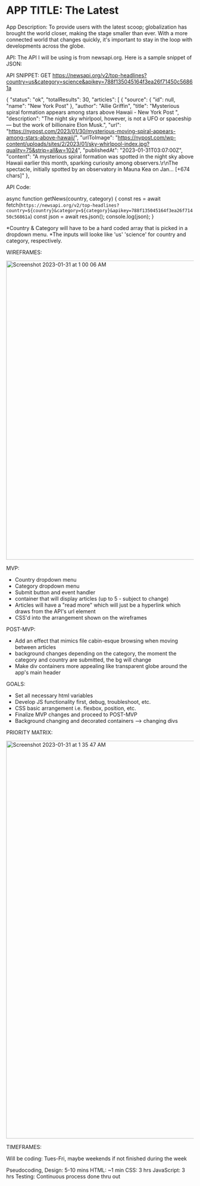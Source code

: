 
# APP TITLE: The Latest

App Description: To provide users with the latest scoop; globalization has brought the world closer, making the stage smaller than ever. With a more connected world that changes quickly, it's important to stay in the loop with developments across the globe. 

API: The API I will be using is from newsapi.org. Here is a sample snippet of JSON: 

API SNIPPET: GET https://newsapi.org/v2/top-headlines?country=us&category=science&apikey=788f135045164f3ea26f71450c56861a

{
  "status": "ok",
  "totalResults": 30,
  "articles": [
    {
      "source": {
        "id": null,
        "name": "New York Post"
      },
      "author": "Allie Griffin",
      "title": "Mysterious spiral formation appears among stars above Hawaii - New York Post ",
      "description": "The night sky whirlpool, however, is not a UFO or spaceship — but the work of billionaire Elon Musk.",
      "url": "https://nypost.com/2023/01/30/mysterious-moving-spiral-appears-among-stars-above-hawaii/",
      "urlToImage": "https://nypost.com/wp-content/uploads/sites/2/2023/01/sky-whirlpool-index.jpg?quality=75&strip=all&w=1024",
      "publishedAt": "2023-01-31T03:07:00Z",
      "content": "A mysterious spiral formation was spotted in the night sky above Hawaii earlier this month, sparking curiosity among observers.\r\nThe spectacle, initially spotted by an observatory in Mauna Kea on Jan… [+674 chars]"
    },
    
API Code:

async function getNews(country, category) {
  const res = await fetch(`https://newsapi.org/v2/top-headlines?country=${country}&category=${category}&apikey=788f135045164f3ea26f71450c56861a`)
  const json = await res.json();
  console.log(json);
}

*Country & Category will have to be a hard coded array that is picked in a dropdown menu. 
*The inputs will looke like 'us' 'science' for country and category, respectively.

WIREFRAMES:
    
<img width="803" alt="Screenshot 2023-01-31 at 1 00 06 AM" src="https://user-images.githubusercontent.com/114048369/215678951-b3f42fbd-0774-47af-930b-a7ec794d5caa.png">

MVP: 

* Country dropdown menu
* Category dropdown menu
* Submit button and event handler
* container that will display articles (up to 5 - subject to change) 
* Articles will have a "read more" which will just be a hyperlink which draws from the API's url element
* CSS'd into the arrangement shown on the wireframes

POST-MVP:

* Add an effect that mimics file cabin-esque browsing when moving between articles
* background changes depending on the category, the moment the category and country are submitted, the bg will change
* Make div containers more appealing like transparent globe around the app's main header

GOALS:

* Set all necessary html variables 
* Develop JS functionality first, debug, troubleshoot, etc.
* CSS basic arrangement i.e. flexbox, position, etc.
* Finalize MVP changes and proceed to POST-MVP
* Background changing and decorated containers --> changing divs

PRIORITY MATRIX:

<img width="1068" alt="Screenshot 2023-01-31 at 1 35 47 AM" src="https://user-images.githubusercontent.com/114048369/215684835-f7c264b4-1971-4904-bef7-f5ec8bae3a30.png">

TIMEFRAMES:

Will be coding: Tues-Fri, maybe weekends if not finished during the week

Pseudocoding, Design: 5-10 mins
HTML: ~1 min
CSS: 3 hrs
JavaScript: 3 hrs
Testing: Continuous process done thru out
